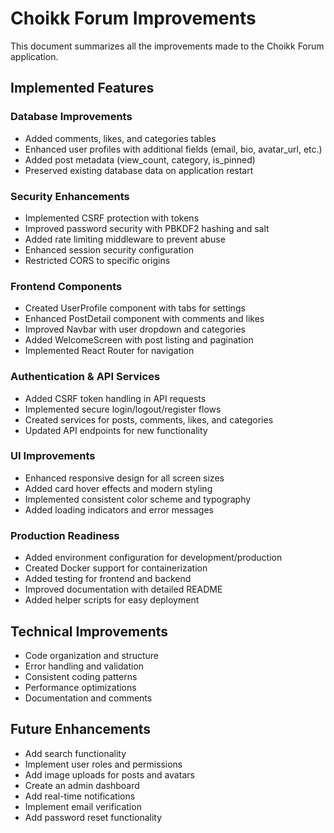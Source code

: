 # Choikk Forum Improvements

This document summarizes all the improvements made to the Choikk Forum application.

## Implemented Features

### Database Improvements
- Added comments, likes, and categories tables
- Enhanced user profiles with additional fields (email, bio, avatar_url, etc.)
- Added post metadata (view_count, category, is_pinned)
- Preserved existing database data on application restart

### Security Enhancements
- Implemented CSRF protection with tokens
- Improved password security with PBKDF2 hashing and salt
- Added rate limiting middleware to prevent abuse
- Enhanced session security configuration
- Restricted CORS to specific origins

### Frontend Components
- Created UserProfile component with tabs for settings
- Enhanced PostDetail component with comments and likes
- Improved Navbar with user dropdown and categories
- Added WelcomeScreen with post listing and pagination
- Implemented React Router for navigation

### Authentication & API Services
- Added CSRF token handling in API requests
- Implemented secure login/logout/register flows
- Created services for posts, comments, likes, and categories
- Updated API endpoints for new functionality

### UI Improvements
- Enhanced responsive design for all screen sizes
- Added card hover effects and modern styling
- Implemented consistent color scheme and typography
- Added loading indicators and error messages

### Production Readiness
- Added environment configuration for development/production
- Created Docker support for containerization
- Added testing for frontend and backend
- Improved documentation with detailed README
- Added helper scripts for easy deployment

## Technical Improvements
- Code organization and structure
- Error handling and validation
- Consistent coding patterns
- Performance optimizations
- Documentation and comments

## Future Enhancements
- Add search functionality
- Implement user roles and permissions
- Add image uploads for posts and avatars
- Create an admin dashboard
- Add real-time notifications
- Implement email verification
- Add password reset functionality
